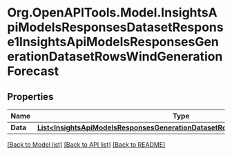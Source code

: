 # Org.OpenAPITools.Model.InsightsApiModelsResponsesDatasetResponse1InsightsApiModelsResponsesGenerationDatasetRowsWindGenerationForecast

## Properties

Name | Type | Description | Notes
------------ | ------------- | ------------- | -------------
**Data** | [**List&lt;InsightsApiModelsResponsesGenerationDatasetRowsWindGenerationForecast&gt;**](InsightsApiModelsResponsesGenerationDatasetRowsWindGenerationForecast.md) |  | [optional] 

[[Back to Model list]](../README.md#documentation-for-models) [[Back to API list]](../README.md#documentation-for-api-endpoints) [[Back to README]](../README.md)


